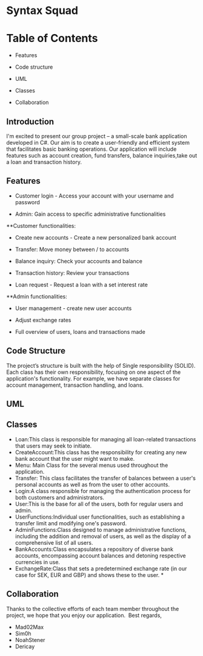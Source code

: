 # Syntax Squad
# **Table of Contents**
* Features 

* Code structure

* UML

* Classes

* Collaboration 

## Introduction

I'm excited to present our group project – a small-scale bank application developed in C#. Our aim is to create a user-friendly and efficient system that facilitates basic banking operations. Our application will include features such as account creation, fund transfers, balance inquiries,take out a loan and transaction history.

## **Features** 

* Customer login - Access your account with your username and password
  
* Admin: Gain access to specific administrative functionalities
  
**Customer functionalities:

* Create new accounts - Create a new personalized bank account 

* Transfer: Move money between / to accounts

* Balance inquiry: Check your accounts and balance

* Transaction history: Review your transactions

* Loan request - Request a loan with a set interest rate

**Admin functionalities:

* User management - create new user accounts 

* Adjust exchange rates

* Full overview of users, loans and transactions made

## **Code Structure**

 The project’s structure is built with the help of Single responsibility (SOLID). Each class has their own responsibility, focusing on one aspect of the application's functionality. For example, we have separate classes for account management, transaction handling, and loans.

## **UML**

## **Classes**

- Loan:This class is responsible for managing all loan-related transactions that users may seek to initiate. 
- CreateAccount:This class has the responsibility for creating any new bank account that the user might want to make.
- Menu: Main Class for the several menus used throughout the application.
- Transfer: This class facilitates the transfer of balances between a user's personal accounts as well as from the user to other accounts.
- Login:A class responsible for managing the authentication process for both customers and administrators.
- User:This is the base for all of the users, both for regular users and admin.
- UserFunctions:Individual user functionalities, such as establishing a transfer limit and modifying one's password.
- AdminFunctions:Class designed to manage administrative functions, including the addition and removal of users, as well as the display of a comprehensive list of all users.
- BankAccounts:Class encapsulates a repository of diverse bank accounts, encompassing account balances and detoning respective currencies in use.
- ExchangeRate:Class that sets a predetermined exchange rate (in our case for SEK, EUR and GBP) and shows these to the user. *

## **Collaboration** 

Thanks to the collective efforts of each team member throughout the project, we hope that you enjoy our application. 
Best regards,
- Mad02Max
- Sim0h
- NoahStener
- Dericay



